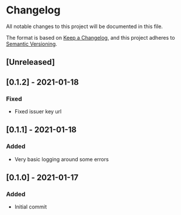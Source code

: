 # Changelog
All notable changes to this project will be documented in this file.

The format is based on [Keep a Changelog](https://keepachangelog.com/en/1.0.0/),
and this project adheres to [Semantic Versioning](https://semver.org/spec/v2.0.0.html).

## [Unreleased]

## [0.1.2] - 2021-01-18
### Fixed
- Fixed issuer key url

## [0.1.1] - 2021-01-18
### Added
- Very basic logging around some errors

## [0.1.0] - 2021-01-17
### Added
- Initial commit
